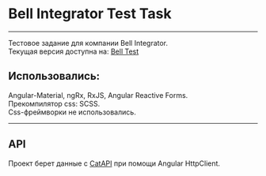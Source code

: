 # Bell Integrator Test Task
___
Тестовое задание для компании Bell Integrator.  
Текущая версия доступна на: [Bell Test](https://test-bell.netlify.app/)
## Использовались:
Angular-Material, ngRx, RxJS, Angular Reactive Forms.  
Прекомпилятор css: SCSS.  
Css-фреймворки не использовались.
___
## API
Проект берет данные с [CatAPI](https://thecatapi.com/) при помощи Angular HttpClient.
